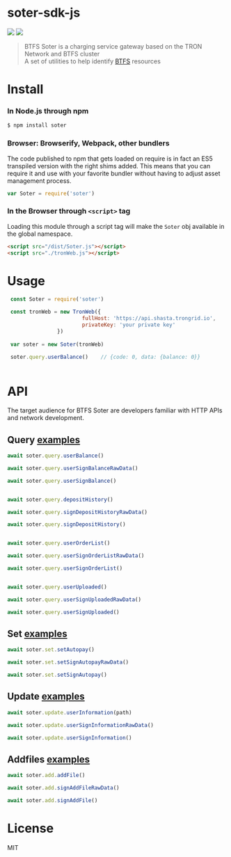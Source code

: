 # soter-sdk-js

<p>
  <a href=""><img src="https://img.shields.io/badge/npm-%3E%3D6.0.0-orange.svg?style=flat" /></a>
  <a href=""><img src="https://img.shields.io/badge/Node.js-%3E%3D10.0.0-orange.svg?style=flat" /></a>
  <br>
</p>

> BTFS Soter is a charging service gateway based on the TRON Network and BTFS cluster<br/>
> A set of utilities to help identify [BTFS](https://BTFS.io/) resources

# Install

### In Node.js through npm

```bash
$ npm install soter
```

### Browser: Browserify, Webpack, other bundlers

The code published to npm that gets loaded on require is in fact an ES5 transpiled version with the right shims added. This means that you can require it and use with your favorite bundler without having to adjust asset management process.

```javascript
var Soter = require('soter')
```


### In the Browser through `<script>` tag

Loading this module through a script tag will make the ```Soter``` obj available in the global namespace.

```html
<script src="/dist/Soter.js"></script>
<script src="./tronWeb.js"></script>
```

# Usage
```javascript
 const Soter = require('soter')

 const tronWeb = new TronWeb({
                        fullHost: 'https://api.shasta.trongrid.io',
                        privateKey: 'your private key'
                })
    
 var soter = new Soter(tronWeb)              

 soter.query.userBalance()    // {code: 0, data: {balance: 0}}
	

```

# API

The target audience for BTFS Soter are developers familiar with HTTP APIs and network development.


## Query [examples](https://github.com/TRON-US/soter-sdk-js/blob/master/examples/query.html)


```javascript
await soter.query.userBalance()

await soter.query.userSignBalanceRawData()

await soter.query.userSignBalance()


await soter.query.depositHistory()

await soter.query.signDepositHistoryRawData()

await soter.query.signDepositHistory()


await soter.query.userOrderList()

await soter.query.userSignOrderListRawData()

await soter.query.userSignOrderList()


await soter.query.userUploaded()

await soter.query.userSignUploadedRawData()

await soter.query.userSignUploaded()

```


## Set [examples](https://github.com/TRON-US/soter-sdk-js/blob/master/examples/set.html)

```javascript
await soter.set.setAutopay()

await soter.set.setSignAutopayRawData()

await soter.set.setSignAutopay()
```

## Update [examples](https://github.com/TRON-US/soter-sdk-js/blob/master/examples/update.html)

```javascript
await soter.update.userInformation(path)

await soter.update.userSignInformationRawData()

await soter.update.userSignInformation()
```

## Addfiles [examples](https://github.com/TRON-US/soter-sdk-js/blob/master/examples/addFile.html)

```javascript
await soter.add.addFile()

await soter.add.signAddFileRawData()

await soter.add.signAddFile()
```

# License

MIT
